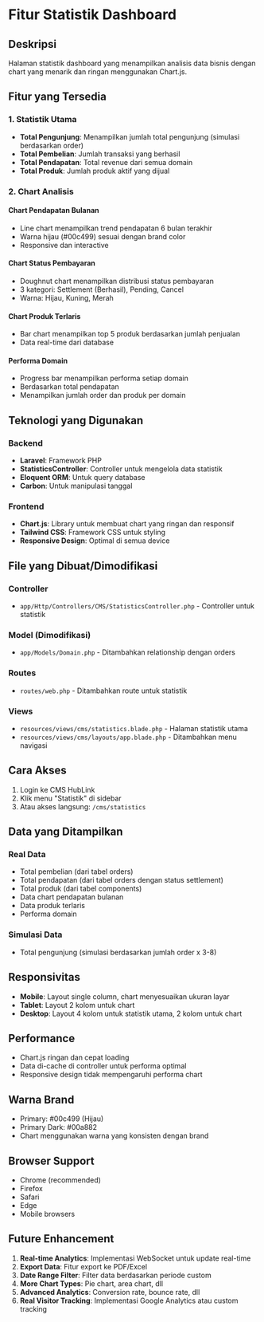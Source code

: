 # Fitur Statistik Dashboard

## Deskripsi

Halaman statistik dashboard yang menampilkan analisis data bisnis dengan chart yang menarik dan ringan menggunakan Chart.js.

## Fitur yang Tersedia

### 1. Statistik Utama

-   **Total Pengunjung**: Menampilkan jumlah total pengunjung (simulasi berdasarkan order)
-   **Total Pembelian**: Jumlah transaksi yang berhasil
-   **Total Pendapatan**: Total revenue dari semua domain
-   **Total Produk**: Jumlah produk aktif yang dijual

### 2. Chart Analisis

#### Chart Pendapatan Bulanan

-   Line chart menampilkan trend pendapatan 6 bulan terakhir
-   Warna hijau (#00c499) sesuai dengan brand color
-   Responsive dan interactive

#### Chart Status Pembayaran

-   Doughnut chart menampilkan distribusi status pembayaran
-   3 kategori: Settlement (Berhasil), Pending, Cancel
-   Warna: Hijau, Kuning, Merah

#### Chart Produk Terlaris

-   Bar chart menampilkan top 5 produk berdasarkan jumlah penjualan
-   Data real-time dari database

#### Performa Domain

-   Progress bar menampilkan performa setiap domain
-   Berdasarkan total pendapatan
-   Menampilkan jumlah order dan produk per domain

## Teknologi yang Digunakan

### Backend

-   **Laravel**: Framework PHP
-   **StatisticsController**: Controller untuk mengelola data statistik
-   **Eloquent ORM**: Untuk query database
-   **Carbon**: Untuk manipulasi tanggal

### Frontend

-   **Chart.js**: Library untuk membuat chart yang ringan dan responsif
-   **Tailwind CSS**: Framework CSS untuk styling
-   **Responsive Design**: Optimal di semua device

## File yang Dibuat/Dimodifikasi

### Controller

-   `app/Http/Controllers/CMS/StatisticsController.php` - Controller untuk statistik

### Model (Dimodifikasi)

-   `app/Models/Domain.php` - Ditambahkan relationship dengan orders

### Routes

-   `routes/web.php` - Ditambahkan route untuk statistik

### Views

-   `resources/views/cms/statistics.blade.php` - Halaman statistik utama
-   `resources/views/cms/layouts/app.blade.php` - Ditambahkan menu navigasi

## Cara Akses

1. Login ke CMS HubLink
2. Klik menu "Statistik" di sidebar
3. Atau akses langsung: `/cms/statistics`

## Data yang Ditampilkan

### Real Data

-   Total pembelian (dari tabel orders)
-   Total pendapatan (dari tabel orders dengan status settlement)
-   Total produk (dari tabel components)
-   Data chart pendapatan bulanan
-   Data produk terlaris
-   Performa domain

### Simulasi Data

-   Total pengunjung (simulasi berdasarkan jumlah order x 3-8)

## Responsivitas

-   **Mobile**: Layout single column, chart menyesuaikan ukuran layar
-   **Tablet**: Layout 2 kolom untuk chart
-   **Desktop**: Layout 4 kolom untuk statistik utama, 2 kolom untuk chart

## Performance

-   Chart.js ringan dan cepat loading
-   Data di-cache di controller untuk performa optimal
-   Responsive design tidak mempengaruhi performa chart

## Warna Brand

-   Primary: #00c499 (Hijau)
-   Primary Dark: #00a882
-   Chart menggunakan warna yang konsisten dengan brand

## Browser Support

-   Chrome (recommended)
-   Firefox
-   Safari
-   Edge
-   Mobile browsers

## Future Enhancement

1. **Real-time Analytics**: Implementasi WebSocket untuk update real-time
2. **Export Data**: Fitur export ke PDF/Excel
3. **Date Range Filter**: Filter data berdasarkan periode custom
4. **More Chart Types**: Pie chart, area chart, dll
5. **Advanced Analytics**: Conversion rate, bounce rate, dll
6. **Real Visitor Tracking**: Implementasi Google Analytics atau custom tracking
